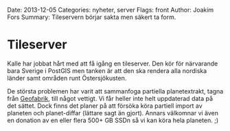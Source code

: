 Date: 2013-12-05
Categories: nyheter, server
Flags: front
Author: Joakim Fors
Summary: Tileservern börjar sakta men säkert ta form.

# Tileserver

Kalle har jobbat hårt med att få igång en tileserver. Den kör för närvarande bara Sverige i PostGIS men tanken är att den ska rendera alla nordiska länder samt områden runt Östersjökusten.

De största problemen har varit att sammanfoga partiella planetextrakt, tagna från [Geofabrik](http://download.geofabrik.de/), till något vettigt. Vi får heller inte helt uppdaterad data på det sättet. Dock finns det planer på att försöka köra partiell import av planeten och planet-diffar (lättare sagt än gjort). Annars välkomnar vi även en donation av en eller flera 500+ GB SSDn så vi kan köra hela planeten. ;)